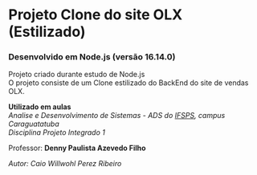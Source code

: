 # Projeto Clone do site OLX (Estilizado)

### Desenvolvido em Node.js (versão 16.14.0)

Projeto criado durante estudo de Node.js  
O projeto consiste de um Clone estilizado do BackEnd do site de vendas OLX.

**Utilizado em aulas**  
_Analise e Desenvolvimento de Sistemas - ADS do [IFSPS](https://www.ifspcaraguatatuba.edu.br/), campus Caraguatatuba_  
_Disciplina Projeto Integrado 1_

Professor: **Denny Paulista Azevedo Filho**


_Autor: Caio Willwohl Perez Ribeiro_

